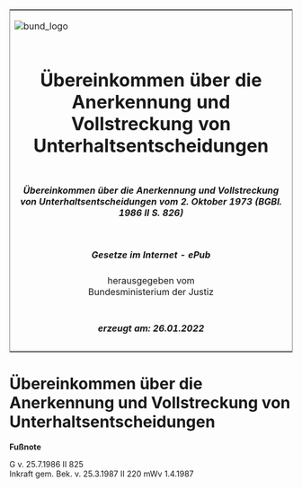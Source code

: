 <span id="DECKBLATT.html"></span>

<table border="0" frame="border" width="100%">

<tr valign="top">

<td align="left">

![bund\_logo](BfJ_2021_Web_de_de.gif)

</td>

<td align="right">

 

</td>

</tr>

<tr align="center" valign="middle">

<td colspan="2">

# Übereinkommen über die Anerkennung und Vollstreckung von Unterhaltsentscheidungen

</td>

</tr>

<tr align="center" valign="middle">

<td colspan="2">

##### Übereinkommen über die Anerkennung und Vollstreckung von Unterhaltsentscheidungen vom 2. Oktober 1973 (BGBl. 1986 II S. 826)

</td>

</tr>

<tr align="center" valign="middle">

<td colspan="2">

  
  

##### Gesetze im Internet - ePub  
  
herausgegeben vom  
Bundesministerium der Justiz

</td>

</tr>

<tr align="center" valign="bottom">

<td colspan="2">

  
  

##### erzeugt am: 26.01.2022

</td>

</tr>

</table>

<span id="BJNR208260986.html"></span>

# Übereinkommen über die Anerkennung und Vollstreckung von Unterhaltsentscheidungen

<div>

  
**Fußnote**

<div class="jnhtml">

<div>

<div class="jurAbsatz">

G v. 25.7.1986 II 825  
Inkraft gem. Bek. v. 25.3.1987 II 220 mWv 1.4.1987

</div>

</div>

</div>

</div>
